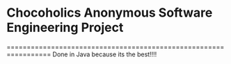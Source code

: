 # Chocoholics Anonymous Software Engineering Project
=================================================================
Done in Java because its the best!!!!
